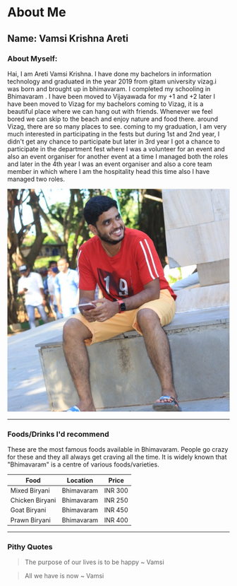 # About Me

## Name: Vamsi Krishna Areti

### About Myself:
 Hai, I am Areti Vamsi Krishna. I have done my bachelors in information technology and graduated in the year 2019 from gitam university vizag.i was born and brought up in bhimavaram. I completed my schooling in Bhimavaram .  I have been moved to Vijayawada for my +1 and +2 later I have been moved to Vizag for my bachelors coming to Vizag, it is a beautiful place where we can hang out with friends. Whenever we feel bored we can skip to the beach and enjoy nature and food there. around Vizag, there are so many places to see. coming to my graduation, I am very much interested in participating in the fests but during 1st and 2nd year, I didn't get any chance to participate but later in 3rd year I got a chance to participate in the department fest where I was a volunteer for an event and also an event organiser for another event at a time I managed both the roles and later in the 4th year I was an event organiser and also a core team member in which where I am the hospitality head this time also I have managed two roles.

 ![MyProfilePicture](MyProfilePic.jpg)

---
### Foods/Drinks I'd recommend

 These are the most famous foods available in Bhimavaram.
 People go crazy for these and they all always get craving all the time.
 It is widely known that "Bhimavaram" is a centre of various foods/varieties.


|            Food               |            Location               |            Price              |
|-------------------------------|-----------------------------------|-------------------------------|
|       Mixed Biryani           |            Bhimavaram             |            INR 300            |
|       Chicken Biryani         |            Bhimavaram             |            INR 250            |
|       Goat Biryani            |            Bhimavaram             |            INR 450            |
|       Prawn Biryani           |            Bhimavaram             |            INR 400            |

---
### Pithy Quotes
> The purpose of our lives is to be happy ~ Vamsi

> All we have is now ~ Vamsi
 